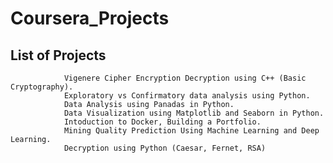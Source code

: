 # Coursera_Projects

## List of Projects
                Vigenere Cipher Encryption Decryption using C++ (Basic Cryptography).
                Exploratory vs Confirmatory data analysis using Python.
                Data Analysis using Panadas in Python.
                Data Visualization using Matplotlib and Seaborn in Python.
                Intoduction to Docker, Building a Portfolio.
                Mining Quality Prediction Using Machine Learning and Deep Learning.
                Decryption using Python (Caesar, Fernet, RSA)
